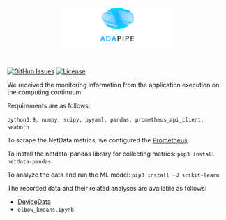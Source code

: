 <p align="center"><img width=50% src="https://raw.githubusercontent.com/DataCloud-project/ADA-PIPE/main/figure/ADAPIPE_Logo_TransparentBackground_White.png"></p>&nbsp;

[![GitHub Issues](https://img.shields.io/github/issues/DataCloud-project/ADA-PIPE.svg)](https://github.com/DataCloud-project/ADA-PIPE/issues)
[![License](https://img.shields.io/badge/license-Apache2.0-blue.svg)](https://opensource.org/licenses/Apache-2.0)


We received the monitoring information from the application execution on the computing continuum.

Requirements are as follows:

``python3.9, numpy, scipy, pyyaml, pandas, prometheus_api_client, seaborn``


To scrape the NetData metrics, we configured the [Prometheus](https://learn.netdata.cloud/docs/exporting-data/prometheus#configure-prometheus-to-scrape-netdata-metrics).


To install the netdata-pandas library for collecting metrics:
``pip3 install netdata-pandas``


To analyze the data and run the ML model:
``pip3 install -U scikit-learn``

The recorded data and their related analyses are available as follows:
  * [DeviceData](https://zenodo.org/records/14961415/files/DeviceData.csv)
  * ``elbow_kmeans.ipynb``  

